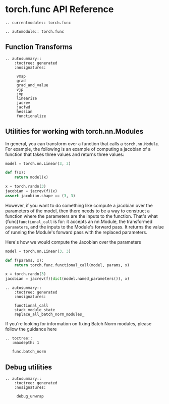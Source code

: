 # torch.func API Reference

```{eval-rst}
.. currentmodule:: torch.func
```

```{eval-rst}
.. automodule:: torch.func
```

## Function Transforms
```{eval-rst}
.. autosummary::
    :toctree: generated
    :nosignatures:

     vmap
     grad
     grad_and_value
     vjp
     jvp
     linearize
     jacrev
     jacfwd
     hessian
     functionalize
```

## Utilities for working with torch.nn.Modules

In general, you can transform over a function that calls a ``torch.nn.Module``.
For example, the following is an example of computing a jacobian of a function
that takes three values and returns three values:

```python
model = torch.nn.Linear(3, 3)

def f(x):
    return model(x)

x = torch.randn(3)
jacobian = jacrev(f)(x)
assert jacobian.shape == (3, 3)
```

However, if you want to do something like compute a jacobian over the parameters of the model, then there needs to be a way to construct a function where the parameters are the inputs to the function. That's what {func}`functional_call` is for: it accepts an nn.Module, the transformed `parameters`, and the inputs to the Module's forward pass. It returns the value of running the Module's forward pass with the replaced parameters.

Here's how we would compute the Jacobian over the parameters

```python
model = torch.nn.Linear(3, 3)

def f(params, x):
    return torch.func.functional_call(model, params, x)

x = torch.randn(3)
jacobian = jacrev(f)(dict(model.named_parameters()), x)
```

```{eval-rst}
.. autosummary::
    :toctree: generated
    :nosignatures:

    functional_call
    stack_module_state
    replace_all_batch_norm_modules_
```

If you're looking for information on fixing Batch Norm modules, please follow the
guidance here

```{eval-rst}
.. toctree::
   :maxdepth: 1

   func.batch_norm
```

## Debug utilities

```{eval-rst}
.. autosummary::
    :toctree: generated
    :nosignatures:

     debug_unwrap
```
